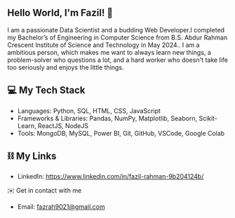 ## Hello World, I'm Fazil! 👋

I am a passionate Data Scientist and a budding Web Developer.I completed my Bachelor’s of Engineering in Computer Science from B.S. Abdur Rahman Crescent Institute of Science and Technology in May 2024.. I am a ambitious person, which makes me want to always learn new things, a problem-solver who questions a lot, and a hard worker who doesn't take life too seriously and enjoys the little things.

## 💻 My Tech Stack<br>

* Languages: Python, SQL, HTML, CSS, JavaScript
* Frameworks & Libraries: Pandas, NumPy, Matplotlib, Seaborn, Scikit-Learn, ReactJS, NodeJS
* Tools:  MongoDB, MySQL, Power BI, Git, GitHub, VSCode, Google Colab

## ⛓ My Links
* LinkedIn: https://www.linkedin.com/in/fazil-rahman-9b204124b/

✉️ Get in contact with me 
* Email: fazrah9021@gmail.com
<!--
**FAZIL9922/FAZIL9922** is a ✨ _special_ ✨ repository because its `README.md` (this file) appears on your GitHub profile.

Here are some ideas to get you started:

- 🔭 I’m currently working on ...
- 🌱 I’m currently learning ...
- 👯 I’m looking to collaborate on ...
- 🤔 I’m looking for help with ...
- 💬 Ask me about ...
- 📫 How to reach me: ...
- 😄 Pronouns: ...
- ⚡ Fun fact: ...
-->
